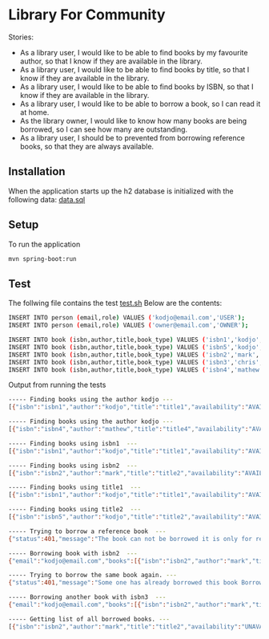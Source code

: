 # Library For Community


Stories:
- As a library user, I would like to be able to find books by my favourite author, so that I know if they are available in the library.
- As a library user, I would like to be able to find books by title, so that I know if they are available in the library.
- As a library user, I would like to be able to find books by ISBN, so that I know if they are available in the library.
- As a library user, I would like to be able to borrow a book, so I can read it at home.
- As the library owner, I would like to know how many books are being borrowed, so I can see how many are outstanding.
- As a library user, I should be to prevented from borrowing reference books, so that they are always available.

## Installation
When the application starts up the h2 database is initialized with the following data:
[data.sql](./src/main/resources/data.sql )

## Setup
To run the application 
```sh
mvn spring-boot:run
```

## Test
The follwing file contains the test [test.sh](./test.sh) 
Below are the contents:

```sh
INSERT INTO person (email,role) VALUES ('kodjo@email.com','USER');
INSERT INTO person (email,role) VALUES ('owner@email.com','OWNER');

INSERT INTO book (isbn,author,title,book_type) VALUES ('isbn1','kodjo','title1','REFERENCE');
INSERT INTO book (isbn,author,title,book_type) VALUES ('isbn5','kodjo','title2','NORMAL');
INSERT INTO book (isbn,author,title,book_type) VALUES ('isbn2','mark','title2','NORMAL');
INSERT INTO book (isbn,author,title,book_type) VALUES ('isbn3','chris','title3', 'NORMAL');
INSERT INTO book (isbn,author,title,book_type) VALUES ('isbn4','mathew','title4', 'NORMAL');

```
Output from running the tests
```sh
----- Finding books using the author kodjo ---
[{"isbn":"isbn1","author":"kodjo","title":"title1","availability":"AVAILABLE"},{"isbn":"isbn5","author":"kodjo","title":"title2","availability":"AVAILABLE"}]

----- Finding books using the author kodjo ---
[{"isbn":"isbn4","author":"mathew","title":"title4","availability":"AVAILABLE"}]

----- Finding books using isbn1  ---
[{"isbn":"isbn1","author":"kodjo","title":"title1","availability":"AVAILABLE"}]

----- Finding books using isbn2  ---
[{"isbn":"isbn2","author":"mark","title":"title2","availability":"AVAILABLE"}]

----- Finding books using title1  ---
[{"isbn":"isbn1","author":"kodjo","title":"title1","availability":"AVAILABLE"}]

----- Finding books using title2  ---
[{"isbn":"isbn5","author":"kodjo","title":"title2","availability":"AVAILABLE"},{"isbn":"isbn2","author":"mark","title":"title2","availability":"AVAILABLE"}]

----- Trying to borrow a reference book  ---
{"status":401,"message":"The book can not be borrowed it is only for reference purposes BorrowBook(email=kodjo@email.com, isbn=isbn1)"}

----- Borrowing book with isbn2  ---
{"email":"kodjo@email.com","books":[{"isbn":"isbn2","author":"mark","title":"title2","bookType":"NORMAL","borrower":{"email":"kodjo@email.com","role":"USER"}}]}

----- Trying to borrow the same book again. ---
{"status":401,"message":"Some one has already borrowed this book BorrowBook(email=kodjo@email.com, isbn=isbn2)"}

----- Borrowing another book with isbn3  ---
{"email":"kodjo@email.com","books":[{"isbn":"isbn2","author":"mark","title":"title2","bookType":"NORMAL","borrower":{"email":"kodjo@email.com","role":"USER"}},{"isbn":"isbn3","author":"chris","title":"title3","bookType":"NORMAL","borrower":{"email":"kodjo@email.com","role":"USER"}}]}

----- Getting list of all borrowed books. ---
[{"isbn":"isbn2","author":"mark","title":"title2","availability":"UNAVAILABLE"},{"isbn":"isbn3","author":"chris","title":"title3","availability":"UNAVAILABLE"}]

```
